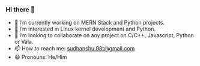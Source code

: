 ### Hi there 👋

- 🔭 I’m currently working on MERN Stack and Python projects.
- 🌱 I’m interested in Linux kernel development and Python.
- 👯 I’m looking to collaborate on any project on C/C++, Javascript, Python or Vala.
- 📫 How to reach me: sudhanshu.98t@gmail.com
- 😄 Pronouns: He/Him

